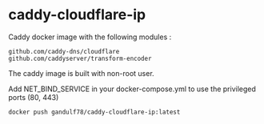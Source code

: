 # caddy-cloudflare-ip
Caddy docker image with the following modules :

    github.com/caddy-dns/cloudflare
    github.com/caddyserver/transform-encoder

The caddy image is built with non-root user. 

Add NET_BIND_SERVICE in your docker-compose.yml to use the privileged ports (80, 443) 

    docker push gandulf78/caddy-cloudflare-ip:latest
